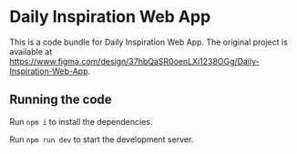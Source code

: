 
  # Daily Inspiration Web App

  This is a code bundle for Daily Inspiration Web App. The original project is available at https://www.figma.com/design/37hbQaSR0oenLXi1238OGg/Daily-Inspiration-Web-App.

  ## Running the code

  Run `npm i` to install the dependencies.

  Run `npm run dev` to start the development server.
  